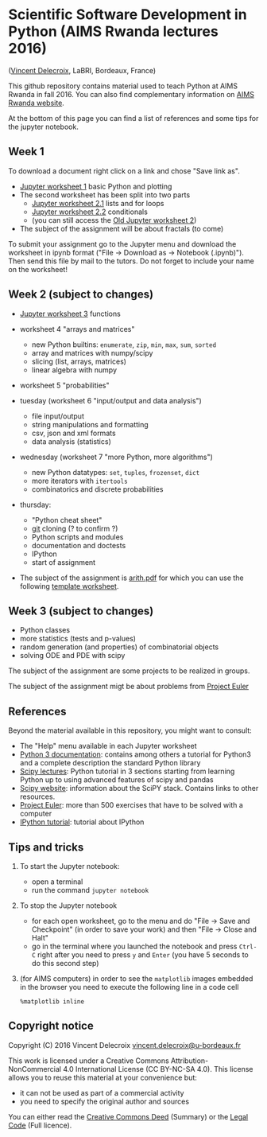 Scientific Software Development in Python (AIMS Rwanda lectures 2016)
=====================================================================
([Vincent Delecroix](http://www.labri.fr/perso/vdelecro/), LaBRI, Bordeaux, France)

This github repository contains material used to teach Python
at AIMS Rwanda in fall 2016. You can also find complementary information on
[AIMS Rwanda website](https://sites.google.com/a/aims.ac.rw/academic/scientific-software-development-in-python).

At the bottom of this page you can find a list of references and some tips
for the jupyter notebook.

Week 1
------

To download a document right click on a link and chose "Save link as".

- [Jupyter worksheet 1](https://raw.githubusercontent.com/videlec/aims-python-rwanda-2016/master/worksheets/worksheet1.ipynb) basic Python and plotting
- The second worksheet has been split into two parts
    - [Jupyter worksheet 2.1](https://raw.githubusercontent.com/videlec/aims-python-rwanda-2016/master/worksheets/worksheet2.1.ipynb) lists and for loops
    - [Jupyter worksheet 2.2](https://raw.githubusercontent.com/videlec/aims-python-rwanda-2016/master/worksheets/worksheet2.2.ipynb) conditionals
    - (you can still access the [Old Jupyter worksheet 2](https://raw.githubusercontent.com/videlec/aims-python-rwanda-2016/master/worksheets/worksheet2.ipynb))
- The subject of the assignment will be about fractals (to come)

To submit your assignment go to the Jupyter menu and download the
worksheet in ipynb format ("File -> Download as -> Notebook (.ipynb)"). Then
send this file by mail to the tutors. Do not forget to include your name
on the worksheet!

Week 2 (subject to changes)
---------------------------

- [Jupyter worksheet 3](https://raw.githubusercontent.com/videlec/aims-python-rwanda-2016/master/worksheets/worksheet3.ipynb) functions

- worksheet 4 "arrays and matrices"
   - new Python builtins: `enumerate`, `zip`, `min`, `max`, `sum`, `sorted`
   - array and matrices with numpy/scipy
   - slicing (list, arrays, matrices)
   - linear algebra with numpy
- worksheet 5 "probabilities"

- tuesday (worksheet 6 "input/output and data analysis")
   - file input/output
   - string manipulations and formatting
   - csv, json and xml formats
   - data analysis (statistics)
- wednesday (worksheet 7 "more Python, more algorithms")
   - new Python datatypes: `set`, `tuples`, `frozenset`, `dict`
   - more iterators with `itertools`
   - combinatorics and discrete probabilities
- thursday:
   - "Python cheat sheet"
   - [git](https://git-scm.com/book/en) cloning (? to confirm ?)
   - Python scripts and modules
   - documentation and doctests
   - IPython
   - start of assignment

- The subject of the assignment is [arith.pdf](https://github.com/videlec/aims-python-rwanda-2016/raw/master/assignment/arith.pdf) for which you can use the following [template worksheet](https://raw.githubusercontent.com/videlec/aims-python-rwanda-2016/master/assignment/arith.ipynb).


Week 3 (subject to changes)
---------------------------

- Python classes
- more statistics (tests and p-values)
- random generation (and properties) of combinatorial objects
- solving ODE and PDE with scipy

The subject of the assignment are some projects to be realized in groups.

The subject of the assignment migt be about problems from [Project Euler](https://projecteuler.net)


References
----------

Beyond the material available in this repository, you might want to consult:

- The "Help" menu available in each Jupyter worksheet
- [Python 3 documentation](https://docs.python.org/3/): contains among others a tutorial for Python3 and a complete description the standard Python library
- [Scipy lectures](http://www.scipy-lectures.org/): Python tutorial in 3 sections starting from learning Python up to using advanced features of scipy and pandas
- [Scipy website](http://scipy.org/): information about the SciPY stack. Contains links to other resources.
- [Project Euler](https://projecteuler.net/): more than 500 exercises that have to be solved with a computer
- [IPython tutorial](https://ipython.org/ipython-doc/3/interactive/tutorial.html): tutorial about IPython

Tips and tricks
---------------

1. To start the Jupyter notebook:

   - open a terminal
   - run the command `jupyter notebook`

2. To stop the Jupyter notebook

   - for each open worksheet, go to the menu and do "File -> Save and Checkpoint"
     (in order to save your work) and then "File -> Close and Halt"
   - go in the terminal where you launched the notebook and press `Ctrl-C` right
     after you need to press `y` and `Enter` (you have 5 seconds to do this
     second step)

3. (for AIMS computers) in order to see the `matplotlib` images
   embedded in the browser you need to execute the following line in a code cell

       %matplotlib inline

Copyright notice
----------------
Copyright (C) 2016 Vincent Delecroix <vincent.delecroix@u-bordeaux.fr>

This work is licensed under a Creative Commons Attribution-NonCommercial 4.0
International License (CC BY-NC-SA 4.0). This license allows you to reuse this
material at your convenience but:
 - it can not be used as part of a commercial activity
 - you need to specify the original author and sources

You can either read the
[Creative Commons Deed](https://creativecommons.org/licenses/by-nc-sa/4.0/)
(Summary) or the [Legal Code](https://creativecommons.org/licenses/by-nc-sa/4.0/legalcode)
(Full licence).
